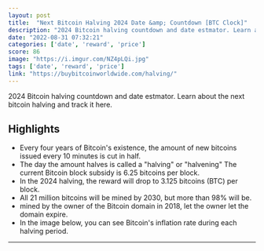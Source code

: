 ```yaml
---
layout: post
title:  "Next Bitcoin Halving 2024 Date &amp; Countdown [BTC Clock]"
description: "2024 Bitcoin halving countdown and date estmator. Learn about the next bitcoin halving and track it here."
date: "2022-08-31 07:32:21"
categories: ['date', 'reward', 'price']
score: 86
image: "https://i.imgur.com/NZ4pLQi.jpg"
tags: ['date', 'reward', 'price']
link: "https://buybitcoinworldwide.com/halving/"
---
```


2024 Bitcoin halving countdown and date estmator. Learn about the next bitcoin halving and track it here.

## Highlights

- Every four years of Bitcoin's existence, the amount of new bitcoins issued every 10 minutes is cut in half.
- The day the amount halves is called a "halving" or "halvening" The current Bitcoin block subsidy is 6.25 bitcoins per block.
- In the 2024 halving, the reward will drop to 3.125 bitcoins (BTC) per block.
- All 21 million bitcoins will be mined by 2030, but more than 98% will be.
- mined by the owner of the Bitcoin domain in 2018, let the owner let the domain expire.
- In the image below, you can see Bitcoin's inflation rate during each halving period.

---
